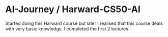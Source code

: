 # AI-Journey / Harward-CS50-AI
Started doing this Harward course but later I realised that this course deals with very basic knowledge. I completed the first 2 lectures.
